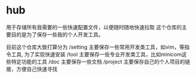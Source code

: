 # hub
用于存储所有我需要的一些快速配置文件，以便随时随地快速拉取
这个仓库的主要目的是为了保存一些我的个人开发工具。

目前这个仓库大致打算分为
/setting
	主要保存一些常用开发类工具，如vim，等指令工具, 为了实现快速安装
/tool
	主要保存一些专业开发类工具，比如minicom这些特定功能的工具
/doc
	主要保存一些文档
/project
	主要保存自己的个人项目的链接，方便自己快速寻找
